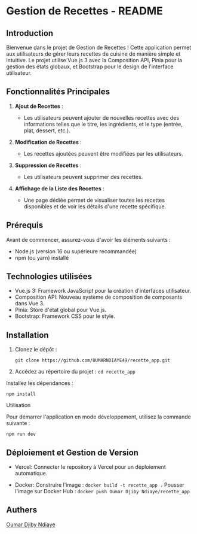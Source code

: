 # Gestion de Recettes - README

## Introduction

Bienvenue dans le projet de Gestion de Recettes ! Cette application permet aux utilisateurs de gérer leurs recettes de cuisine de manière simple et intuitive. Le projet utilise Vue.js 3 avec la Composition API, Pinia pour la gestion des états globaux, et Bootstrap pour le design de l'interface utilisateur.

## Fonctionnalités Principales

1. **Ajout de Recettes** :
   - Les utilisateurs peuvent ajouter de nouvelles recettes avec des informations telles que le titre, les ingrédients, et le type (entrée, plat, dessert, etc.).

2. **Modification de Recettes** :
   - Les recettes ajoutées peuvent être modifiées par les utilisateurs.

3. **Suppression de Recettes** :
   - Les utilisateurs peuvent supprimer des recettes.

4. **Affichage de la Liste des Recettes** :
   - Une page dédiée permet de visualiser toutes les recettes disponibles et de voir les détails d'une recette spécifique.

## Prérequis

Avant de commencer, assurez-vous d'avoir les éléments suivants :

- Node.js (version 16 ou supérieure recommandée)
- npm (ou yarn) installé

## Technologies utilisées

- Vue.js 3: Framework JavaScript pour la création d'interfaces utilisateur.
- Composition API: Nouveau système de composition de composants dans Vue 3.
- Pinia: Store d'état global pour Vue.js.
- Bootstrap: Framework CSS pour le style.
## Installation

1. Clonez le dépôt :

   ````git clone https://github.com/OUMARNDIAYE49/recette_app.git````

2. Accédez au répertoire du projet :
````cd recette_app````

Installez les dépendances :

````npm install````

Utilisation

Pour démarrer l'application en mode développement, utilisez la commande suivante :

````npm run dev````


## Déploiement et Gestion de Version

- Vercel: Connecter le repository à Vercel pour un déploiement automatique.

- Docker: 
Construire l'image : ````docker build -t recette_app .````
Pousser l'image sur Docker Hub : ````docker push Oumar Djiby Ndiaye/recette_app````


## Authers
[Oumar Djiby Ndiaye](https://github.com/OUMARNDIAYE49/recette_app.git)
  
